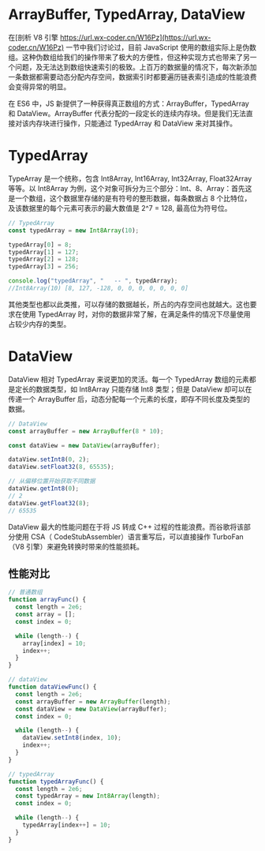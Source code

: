 # ArrayBuffer, TypedArray, DataView

在[剖析 V8 引擎 https://url.wx-coder.cn/W16Pz](https://url.wx-coder.cn/W16Pz) 一节中我们讨论过，目前 JavaScript 使用的数组实际上是伪数组。这种伪数组给我们的操作带来了极大的方便性，但这种实现方式也带来了另一个问题，及无法达到数组快速索引的极致。上百万的数据量的情况下，每次新添加一条数据都需要动态分配内存空间，数据索引时都要遍历链表索引造成的性能浪费会变得异常的明显。

在 ES6 中，JS 新提供了一种获得真正数组的方式：ArrayBuffer，TypedArray 和 DataView。ArrayBuffer 代表分配的一段定长的连续内存块。但是我们无法直接对该内存块进行操作，只能通过 TypedArray 和 DataView 来对其操作。

# TypedArray

TypeArray 是一个统称，包含 Int8Array, Int16Array, Int32Array, Float32Array 等等。以 Int8Array 为例，这个对象可拆分为三个部分：Int、8、Array：首先这是一个数组，这个数据里存储的是有符号的整形数据，每条数据占 8 个比特位，及该数据里的每个元素可表示的最大数值是 2^7 = 128, 最高位为符号位。

```js
// TypedArray
const typedArray = new Int8Array(10);

typedArray[0] = 8;
typedArray[1] = 127;
typedArray[2] = 128;
typedArray[3] = 256;

console.log("typedArray", "   -- ", typedArray);
//Int8Array(10) [8, 127, -128, 0, 0, 0, 0, 0, 0, 0]
```

其他类型也都以此类推，可以存储的数据越长，所占的内存空间也就越大。这也要求在使用 TypedArray 时，对你的数据非常了解，在满足条件的情况下尽量使用占较少内存的类型。

# DataView

DataView 相对 TypedArray 来说更加的灵活。每一个 TypedArray 数组的元素都是定长的数据类型，如 Int8Array 只能存储 Int8 类型；但是 DataView 却可以在传递一个 ArrayBuffer 后，动态分配每一个元素的长度，即存不同长度及类型的数据。

```js
// DataView
const arrayBuffer = new ArrayBuffer(8 * 10);

const dataView = new DataView(arrayBuffer);

dataView.setInt8(0, 2);
dataView.setFloat32(8, 65535);

// 从偏移位置开始获取不同数据
dataView.getInt8(0);
// 2
dataView.getFloat32(8);
// 65535
```

DataView 最大的性能问题在于将 JS 转成 C++ 过程的性能浪费。而谷歌将该部分使用 CSA（ CodeStubAssembler）语言重写后，可以直接操作 TurboFan（V8 引擎）来避免转换时带来的性能损耗。

## 性能对比

```js
// 普通数组
function arrayFunc() {
  const length = 2e6;
  const array = [];
  const index = 0;

  while (length--) {
    array[index] = 10;
    index++;
  }
}

// dataView
function dataViewFunc() {
  const length = 2e6;
  const arrayBuffer = new ArrayBuffer(length);
  const dataView = new DataView(arrayBuffer);
  const index = 0;

  while (length--) {
    dataView.setInt8(index, 10);
    index++;
  }
}

// typedArray
function typedArrayFunc() {
  const length = 2e6;
  const typedArray = new Int8Array(length);
  const index = 0;

  while (length--) {
    typedArray[index++] = 10;
  }
}
```
